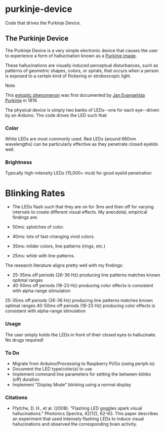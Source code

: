 # purkinje-device
Code that drives the Purkinje Device.

## The Purkinje Device
The Purkinje Device is a very simple electronic device that causes the user to experience a form of hallucination known as a [Purkinje image](https://en.wikipedia.org/wiki/Purkinje_images).

These hallucinations are visually induced perceptual disturbances, such as patterns of geometric shapes, colors, or spirals, that occurs when a person is exposed to a certain kind of flickering or stroboscopic light.

> [!NOTE]
> This [entoptic phenomenon](https://en.wikipedia.org/wiki/Entoptic_phenomenon) was first documented by [Jan Evangelista Purkinje](https://en.wikipedia.org/wiki/Jan_Evangelista_Purkyně) in 1819.

The physical device is simply two banks of LEDs--one for each eye--driven by an Arduino. The code drives the LED such that:

### Color
White LEDs are most commonly used. Red LEDs (around 660nm wavelengths) can be particularly effective as they penetrate closed eyelids well.

### Brightness
Typically high-intensity LEDs (15,000+ mcd) for good eyelid penetration


# Blinking Rates
- The LEDs flash such that they are on for 3ms and then off for varying intervals to create different visual effects. My anecdotal, empirical findings are:

- 50ms: splotches of color.
- 40ms: lots of fast-changing vivid colors.
- 35ms: milder colors, line patterns (rings, etc.)
- 25ms: white with line patterns.

The research literature aligns pretty well with my findings:

* 25-35ms off periods (26-36 Hz) producing line patterns matches known optimal ranges
* 40-50ms off periods (18-23 Hz) producing color effects is consistent with alpha-range stimulation


25-35ms off periods (26-36 Hz) producing line patterns matches known optimal ranges
40-50ms off periods (18-23 Hz) producing color effects is consistent with alpha-range stimulation




### Usage
The user simply holds the LEDs in front of their closed eyes to hallucinate. No drugs required!

### To Do
- Migrate from Arduino/Processing to Raspberry Pi/Go (using periph.io)
- Document the LED type/color(s) to use
- Implement command line parameters for setting the between-blinks (off) duration
- Implement "Display Mode" blinking using a normal display


### Citations
* Ffytche, D. H., et al. (2008). "Flashing LED goggles spark visual hallucinations." Photonics Spectra, 42(12), 62-63. This paper describes an experiment that used intensely flashing LEDs to induce visual hallucinations and observed the corresponding brain activity.
